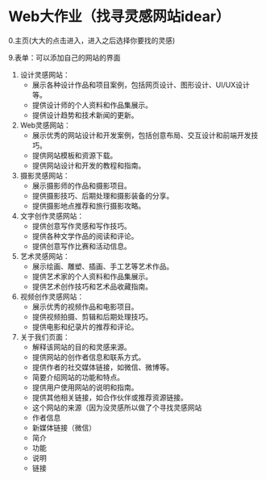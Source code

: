 # Web大作业（找寻灵感网站idear）

0.主页(大大的点击进入，进入之后选择你要找的灵感)



9.表单：可以添加自己的网站的界面





1. 设计灵感网站：
   - 展示各种设计作品和项目案例，包括网页设计、图形设计、UI/UX设计等。
   - 提供设计师的个人资料和作品集展示。
   - 提供设计趋势和技术新闻的更新。
2. Web灵感网站：
   - 展示优秀的网站设计和开发案例，包括创意布局、交互设计和前端开发技巧。
   - 提供网站模板和资源下载。
   - 提供网站设计和开发的教程和指南。
3. 摄影灵感网站：
   - 展示摄影师的作品和摄影项目。
   - 提供摄影技巧、后期处理和摄影装备的分享。
   - 提供摄影地点推荐和旅行摄影攻略。
4. 文字创作灵感网站：
   - 提供创意写作灵感和写作技巧。
   - 提供各种文学作品的阅读和评论。
   - 提供创意写作比赛和活动信息。
5. 艺术灵感网站：
   - 展示绘画、雕塑、插画、手工艺等艺术作品。
   - 提供艺术家的个人资料和作品集展示。
   - 提供艺术创作技巧和艺术品收藏指南。
6. 视频创作灵感网站：
   - 展示优秀的视频作品和电影项目。
   - 提供视频拍摄、剪辑和后期处理技巧。
   - 提供电影和纪录片的推荐和评论。
7. 关于我们页面：
   - 解释该网站的目的和灵感来源。
   - 提供网站的创作者信息和联系方式。
   - 提供作者的社交媒体链接，如微信、微博等。
   - 简要介绍网站的功能和特点。
   - 提供用户使用网站的说明和指南。
   - 提供其他相关链接，如合作伙伴或推荐资源链接。
   - 这个网站的来源（因为没灵感所以做了个寻找灵感网站
   - 作者信息
   - 新媒体链接（微信）
   - 简介
   - 功能
   - 说明
   - 链接

